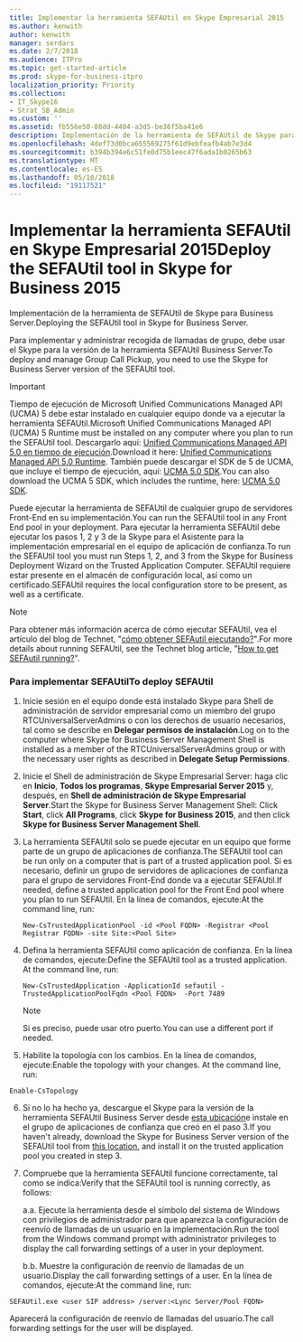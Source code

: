 ```yaml
---
title: Implementar la herramienta SEFAUtil en Skype Empresarial 2015
ms.author: kenwith
author: kenwith
manager: serdars
ms.date: 2/7/2018
ms.audience: ITPro
ms.topic: get-started-article
ms.prod: skype-for-business-itpro
localization_priority: Priority
ms.collection:
- IT_Skype16
- Strat_SB_Admin
ms.custom: ''
ms.assetid: fb556e50-88dd-4404-a3d5-be36f5ba41e6
description: Implementación de la herramienta de SEFAUtil de Skype para Business Server.
ms.openlocfilehash: 4def73d0bca655569275f61d9ebfeafb4ab7e3d4
ms.sourcegitcommit: b394b394e6c51fe0d75b1eec47f6ada1b0265b63
ms.translationtype: MT
ms.contentlocale: es-ES
ms.lasthandoff: 05/10/2018
ms.locfileid: "19117521"
---
```

# <a name="deploy-the-sefautil-tool-in-skype-for-business-2015"></a><span data-ttu-id="7c6c1-103">Implementar la herramienta SEFAUtil en Skype Empresarial 2015</span><span class="sxs-lookup"><span data-stu-id="7c6c1-103">Deploy the SEFAUtil tool in Skype for Business 2015</span></span>
 
<span data-ttu-id="7c6c1-104">Implementación de la herramienta de SEFAUtil de Skype para Business Server.</span><span class="sxs-lookup"><span data-stu-id="7c6c1-104">Deploying the SEFAUtil tool in Skype for Business Server.</span></span>
  
<span data-ttu-id="7c6c1-105">Para implementar y administrar recogida de llamadas de grupo, debe usar el Skype para la versión de la herramienta SEFAUtil Business Server.</span><span class="sxs-lookup"><span data-stu-id="7c6c1-105">To deploy and manage Group Call Pickup, you need to use the Skype for Business Server version of the SEFAUtil tool.</span></span> 
  
> [!IMPORTANT]
> <span data-ttu-id="7c6c1-106">Tiempo de ejecución de Microsoft Unified Communications Managed API (UCMA) 5 debe estar instalado en cualquier equipo donde va a ejecutar la herramienta SEFAUtil.</span><span class="sxs-lookup"><span data-stu-id="7c6c1-106">Microsoft Unified Communications Managed API (UCMA) 5 Runtime must be installed on any computer where you plan to run the SEFAUtil tool.</span></span> <span data-ttu-id="7c6c1-107">Descargarlo aquí: [Unified Communications Managed API 5.0 en tiempo de ejecución](https://www.microsoft.com/en-us/download/details.aspx?id=47344).</span><span class="sxs-lookup"><span data-stu-id="7c6c1-107">Download it here: [Unified Communications Managed API 5.0 Runtime](https://www.microsoft.com/en-us/download/details.aspx?id=47344).</span></span> <span data-ttu-id="7c6c1-108">También puede descargar el SDK de 5 de UCMA, que incluye el tiempo de ejecución, aquí: [UCMA 5.0 SDK](https://www.microsoft.com/en-us/download/details.aspx?id=47345).</span><span class="sxs-lookup"><span data-stu-id="7c6c1-108">You can also download the UCMA 5 SDK, which includes the runtime, here: [UCMA 5.0 SDK](https://www.microsoft.com/en-us/download/details.aspx?id=47345).</span></span>
  
<span data-ttu-id="7c6c1-109">Puede ejecutar la herramienta de SEFAUtil de cualquier grupo de servidores Front-End en su implementación.</span><span class="sxs-lookup"><span data-stu-id="7c6c1-109">You can run the SEFAUtil tool in any Front End pool in your deployment.</span></span> <span data-ttu-id="7c6c1-110">Para ejecutar la herramienta SEFAUtil debe ejecutar los pasos 1, 2 y 3 de la Skype para el Asistente para la implementación empresarial en el equipo de aplicación de confianza.</span><span class="sxs-lookup"><span data-stu-id="7c6c1-110">To run the SEFAUtil tool you must run Steps 1, 2, and 3 from the Skype for Business Deployment Wizard on the Trusted Application Computer.</span></span> <span data-ttu-id="7c6c1-111">SEFAUtil requiere estar presente en el almacén de configuración local, así como un certificado.</span><span class="sxs-lookup"><span data-stu-id="7c6c1-111">SEFAUtil requires the local configuration store to be present, as well as a certificate.</span></span>
  
> [!NOTE]
> <span data-ttu-id="7c6c1-112">Para obtener más información acerca de cómo ejecutar SEFAUtil, vea el artículo del blog de Technet, "[cómo obtener SEFAutil ejecutando?](https://go.microsoft.com/fwlink/?LinkId=278940)".</span><span class="sxs-lookup"><span data-stu-id="7c6c1-112">For more details about running SEFAUtil, see the Technet blog article, "[How to get SEFAutil running?](https://go.microsoft.com/fwlink/?LinkId=278940)".</span></span> 
  
### <a name="to-deploy-sefautil"></a><span data-ttu-id="7c6c1-113">Para implementar SEFAUtil</span><span class="sxs-lookup"><span data-stu-id="7c6c1-113">To deploy SEFAUtil</span></span>

1. <span data-ttu-id="7c6c1-114">Inicie sesión en el equipo donde está instalado Skype para Shell de administración de servidor empresarial como un miembro del grupo RTCUniversalServerAdmins o con los derechos de usuario necesarios, tal como se describe en **Delegar permisos de instalación**.</span><span class="sxs-lookup"><span data-stu-id="7c6c1-114">Log on to the computer where Skype for Business Server Management Shell is installed as a member of the RTCUniversalServerAdmins group or with the necessary user rights as described in **Delegate Setup Permissions**.</span></span>
    
2. <span data-ttu-id="7c6c1-115">Inicie el Shell de administración de Skype Empresarial Server: haga clic en **Inicio**, **Todos los programas**, **Skype Empresarial Server 2015** y, después, en **Shell de administración de Skype Empresarial Server**.</span><span class="sxs-lookup"><span data-stu-id="7c6c1-115">Start the Skype for Business Server Management Shell: Click **Start**, click **All Programs**, click **Skype for Business 2015**, and then click **Skype for Business Server Management Shell**.</span></span>
    
3. <span data-ttu-id="7c6c1-116">La herramienta SEFAUtil solo se puede ejecutar en un equipo que forme parte de un grupo de aplicaciones de confianza.</span><span class="sxs-lookup"><span data-stu-id="7c6c1-116">The SEFAUtil tool can be run only on a computer that is part of a trusted application pool.</span></span> <span data-ttu-id="7c6c1-117">Si es necesario, definir un grupo de servidores de aplicaciones de confianza para el grupo de servidores Front-End donde va a ejecutar SEFAUtil.</span><span class="sxs-lookup"><span data-stu-id="7c6c1-117">If needed, define a trusted application pool for the Front End pool where you plan to run SEFAUtil.</span></span> <span data-ttu-id="7c6c1-118">En la línea de comandos, ejecute:</span><span class="sxs-lookup"><span data-stu-id="7c6c1-118">At the command line, run:</span></span>
    
   ```
   New-CsTrustedApplicationPool -id <Pool FQDN> -Registrar <Pool Registrar FQDN> -site Site:<Pool Site>
   ```

4. <span data-ttu-id="7c6c1-p104">Defina la herramienta SEFAUtil como aplicación de confianza. En la línea de comandos, ejecute:</span><span class="sxs-lookup"><span data-stu-id="7c6c1-p104">Define the SEFAUtil tool as a trusted application. At the command line, run:</span></span>
    
   ```
   New-CsTrustedApplication -ApplicationId sefautil -TrustedApplicationPoolFqdn <Pool FQDN>  -Port 7489
   ```

    > [!NOTE]
    > <span data-ttu-id="7c6c1-121">Si es preciso, puede usar otro puerto.</span><span class="sxs-lookup"><span data-stu-id="7c6c1-121">You can use a different port if needed.</span></span> 
  
5. <span data-ttu-id="7c6c1-p105">Habilite la topología con los cambios. En la línea de comandos, ejecute:</span><span class="sxs-lookup"><span data-stu-id="7c6c1-p105">Enable the topology with your changes. At the command line, run:</span></span>
    
  ```
  Enable-CsTopology
  ```

6. <span data-ttu-id="7c6c1-124">Si no lo ha hecho ya, descargue el Skype para la versión de la herramienta SEFAUtil Business Server desde [esta ubicación](https://www.microsoft.com/en-us/download/details.aspx?id=52631)e instale en el grupo de aplicaciones de confianza que creó en el paso 3.</span><span class="sxs-lookup"><span data-stu-id="7c6c1-124">If you haven't already, download the Skype for Business Server version of the SEFAUtil tool from [this location](https://www.microsoft.com/en-us/download/details.aspx?id=52631), and install it on the trusted application pool you created in step 3.</span></span>
    
7. <span data-ttu-id="7c6c1-125">Compruebe que la herramienta SEFAUtil funcione correctamente, tal como se indica:</span><span class="sxs-lookup"><span data-stu-id="7c6c1-125">Verify that the SEFAUtil tool is running correctly, as follows:</span></span> 
    
    <span data-ttu-id="7c6c1-126">a.</span><span class="sxs-lookup"><span data-stu-id="7c6c1-126">a.</span></span> <span data-ttu-id="7c6c1-127">Ejecute la herramienta desde el símbolo del sistema de Windows con privilegios de administrador para que aparezca la configuración de reenvío de llamadas de un usuario en la implementación.</span><span class="sxs-lookup"><span data-stu-id="7c6c1-127">Run the tool from the Windows command prompt with administrator privileges to display the call forwarding settings of a user in your deployment.</span></span>
    
    <span data-ttu-id="7c6c1-128">b.</span><span class="sxs-lookup"><span data-stu-id="7c6c1-128">b.</span></span> <span data-ttu-id="7c6c1-129">Muestre la configuración de reenvío de llamadas de un usuario.</span><span class="sxs-lookup"><span data-stu-id="7c6c1-129">Display the call forwarding settings of a user.</span></span> <span data-ttu-id="7c6c1-130">En la línea de comandos, ejecute:</span><span class="sxs-lookup"><span data-stu-id="7c6c1-130">At the command line, run:</span></span>
    
  ```
  SEFAUtil.exe <user SIP address> /server:<Lync Server/Pool FQDN>
  ```

<span data-ttu-id="7c6c1-131">Aparecerá la configuración de reenvío de llamadas del usuario.</span><span class="sxs-lookup"><span data-stu-id="7c6c1-131">The call forwarding settings for the user will be displayed.</span></span>
    


